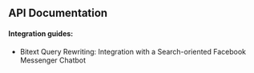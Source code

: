## API Documentation

#### Integration guides:
* Bitext Query Rewriting: Integration with a Search-oriented Facebook Messenger Chatbot